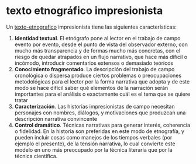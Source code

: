 # texto etnográfico impresionista

Un [texto-etnografico](texto-etnografico.md) impresionista tiene las siguientes características:

1. **Identidad textual**. El etnógrafo pone al lector en el trabajo de campo evento por evento, desde el punto de vista del observador externo, con mucho más transparencia y de formas mucho más concretas, con el riesgo de quedar atrapados en un flujo narrativo, que hace más difícil o incómodo, introducir comentarios extensos o demasiado teóricos
1. **Conocimiento fragmentado**. La descripción del trabajo de campo cronológica o dispersa produce ciertos problemas o preocupaciones metodológicas para el lector por la forma narrativa que adopta y de este modo se hace difícil saber qué elementos de la narración serán importantes para el análisis o exactamente cuál es el tema que se quiere tratar
1. **Caracterización**. Las historias impresionistas de campo necesitan personajes con nombres, diálogos, y motivaciones que produzcan una descripción narrativa convincente
1. **Control dramático**. Técnicas narrativas para generar interés, coherencia o fidelidad. En la historia son preferidas en este modo de etnografía, y pueden incluir cosas como manejos de los tiempos verbales (por ejemplo el presente), de la tensión narrativa, lo cual convierte este modelo en uno más preocupado por la técnica literaria que por la técnica científica.
